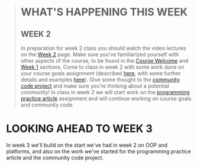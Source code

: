 > # WHAT'S HAPPENING THIS WEEK <!-- {docsify-ignore} -->
> ## WEEK 2 <!-- {docsify-ignore} -->
> In preparation for week 2 class you should watch the video lectures on the [Week 2](dgl104-2023wi/week-02) page.
> Make sure you've familiarized yourself with other aspects of the course, to be found in the [Course Welcome](dgl104-2023wi/course-welcome) and [Week 1](dgl104-2023wi/week-01) sections.
> Come to class in week 2 with some work done on your course goals assignment (described [here](https://ash-teach.github.io/dgl-104/#/dgl104-2023wi/assignments?id=course-goals), with some further details and examples [here](https://github.com/nic-dgl-104-winter-2023/ash-teach-research-and-reflection)).
> Give some thought to the [community code project](https://ash-teach.github.io/dgl-104/#/dgl104-2023wi/assignments?id=community-code-project) and make sure you're thinking about a potential community!
> In class in week 2 we will start work on the [programming practice article](https://ash-teach.github.io/dgl-104/#/dgl104-2023wi/assignments?id=programming-practice-article) assignment and will continue working on course goals and community code.
# LOOKING AHEAD TO WEEK 3 <!-- {docsify-ignore} -->
In week 3 we'll build on the start we've had in week 2 on OOP and platforms, and also on the work we've started for the programming practice article and the community code project.